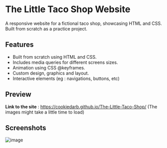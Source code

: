 # The Little Taco Shop Website
A responsive website for a fictional taco shop, showcasing HTML and CSS. Built from scratch as a practice project.

## Features
- Built from scratch using HTML and CSS.
- Includes media queries for different screens sizes.
- Animation using CSS @keyframes.
- Custom design, graphics and layout.
- Interactive elements (eg : navigations, buttons, etc)

## Preview
**Link to the site** : https://cookiedarb.github.io/The-Little-Taco-Shop/ 
(The images might take a little time to load)

## Screenshots
![image](https://github.com/user-attachments/assets/0692aca0-39a8-4000-8187-1d4954f660a5)

